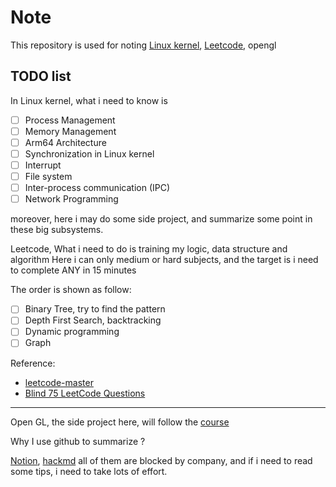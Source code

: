 # Note

This repository is used for noting [Linux kernel](https://github.com/torvalds/linux), [Leetcode](https://leetcode.com/problemset/all/), opengl

## TODO list

In Linux kernel, what i need to know is
- [ ] Process Management
- [ ] Memory Management
- [ ] Arm64 Architecture
- [ ] Synchronization in Linux kernel
- [ ] Interrupt
- [ ] File system
- [ ] Inter-process communication (IPC)
- [ ] Network Programming

moreover, here i may do some side project, and summarize some point in these big subsystems.

Leetcode, What i need to do is training my logic, data structure and algorithm
Here i can only medium or hard subjects, and the target is i need to complete ANY in 15 minutes

The order is shown as follow:
- [ ] Binary Tree, try to find the pattern
- [ ] Depth First Search, backtracking
- [ ] Dynamic programming
- [ ] Graph

Reference:
- [leetcode-master](https://github.com/youngyangyang04/leetcode-master)
- [Blind 75 LeetCode Questions](https://leetcode.com/discuss/general-discussion/460599/blind-75-leetcode-questions)

----
Open GL, the side project here, will follow the [course](https://www.udemy.com/course/graphics-with-modern-opengl/learn/lecture/10016952?start=15#overview)

Why I use github to summarize ?

[Notion](https://www.notion.so/product?fredir=1), [hackmd](https://hackmd.io/?nav=overview) all of them are blocked by company, and if i need to read some tips, i need to take lots of effort.
